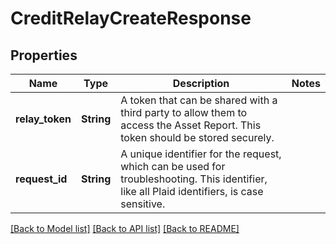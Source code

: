 # CreditRelayCreateResponse

## Properties

Name | Type | Description | Notes
------------ | ------------- | ------------- | -------------
**relay_token** | **String** | A token that can be shared with a third party to allow them to access the Asset Report. This token should be stored securely. | 
**request_id** | **String** | A unique identifier for the request, which can be used for troubleshooting. This identifier, like all Plaid identifiers, is case sensitive. | 

[[Back to Model list]](../README.md#documentation-for-models) [[Back to API list]](../README.md#documentation-for-api-endpoints) [[Back to README]](../README.md)



